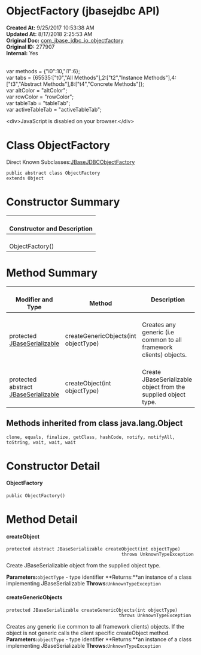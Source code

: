 # ObjectFactory (jbasejdbc API)

**Created At:** 9/25/2017 10:53:38 AM  
**Updated At:** 8/17/2018 2:25:53 AM  
**Original Doc:** [com_jbase_jdbc_io_objectfactory](https://docs.jbase.com/39232-io/com_jbase_jdbc_io_objectfactory)  
**Original ID:** 277907  
**Internal:** Yes  

<!--<br>    try {<br>        if (location.href.indexOf('is-external=true') == -1) {<br>            parent.document.title="ObjectFactory (jbasejdbc   API)";<br>        }<br>    }<br>    catch(err) {<br>    }<br>//--><br>var methods = {"i0":10,"i1":6};<br>var tabs = {65535:["t0","All Methods"],2:["t2","Instance Methods"],4:["t3","Abstract Methods"],8:["t4","Concrete Methods"]};<br>var altColor = "altColor";<br>var rowColor = "rowColor";<br>var tableTab = "tableTab";<br>var activeTableTab = "activeTableTab";&lt;div&gt;JavaScript is disabled on your browser.&lt;/div&gt;


# Class ObjectFactory

Direct Known Subclasses:[JBaseJDBCObjectFactory](./. "class in com.jbase.jdbc.io")
```
public abstract class ObjectFactory
extends Object
```

# Constructor Summary


| <br>Constructor and Description<br> |
| --- |
| <br>ObjectFactory()<br> |








# Method Summary


| <br>Modifier and Type<br> | <br>Method<br> |  Description<br> |
| --- | --- | --- |
| <br>protected [JBaseSerializable](./../jbaseserializable-%28jbasejdbc-api%29 "interface in com.jbase.jdbc.io")<br> | <br>createGenericObjects(int objectType)<br> | <br>Creates any generic (i.e common to all framework clients) objects.<br> |
| <br>protected abstract [JBaseSerializable](./../jbaseserializable-%28jbasejdbc-api%29 "interface in com.jbase.jdbc.io")<br> | <br>createObject(int objectType)<br> | <br>Create JBaseSerializable object from the supplied object type.<br> |




### 


## Methods inherited from class java.lang.Object
`clone, equals, finalize, getClass, hashCode, notify, notifyAll, toString, wait, wait, wait`

# Constructor Detail

#### **ObjectFactory**

```
public ObjectFactory()
```







# Method Detail

#### **createObject**

```
protected abstract JBaseSerializable createObject(int objectType)
                                           throws UnknownTypeException
```

Create JBaseSerializable object from the supplied object type.

**Parameters:**`objectType` - type identifier
**Returns:**an instance of a class implementing JBaseSerializable
**Throws:**`UnknownTypeException`






#### **createGenericObjects**

```
protected JBaseSerializable createGenericObjects(int objectType)
                                          throws UnknownTypeException
```



Creates any generic (i.e common to all framework clients) objects. If the object is not generic calls the client specific createObject method.
**Parameters:**`objectType` - type identifier
**Returns:**an instance of a class implementing JBaseSerializable
**Throws:**`UnknownTypeException`


